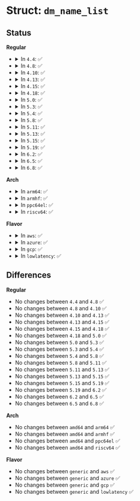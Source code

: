 # Struct: <code>dm_name_list</code>

## Status
<b>Regular</b>
<ul>
<li>
<details>
<summary>In <code>4.4</code>: ✅</summary>

```c
struct dm_name_list {
    __u64 dev;
    __u32 next;
    char name[0];
};
```
</details>
</li>
<li>
<details>
<summary>In <code>4.8</code>: ✅</summary>

```c
struct dm_name_list {
    __u64 dev;
    __u32 next;
    char name[0];
};
```
</details>
</li>
<li>
<details>
<summary>In <code>4.10</code>: ✅</summary>

```c
struct dm_name_list {
    __u64 dev;
    __u32 next;
    char name[0];
};
```
</details>
</li>
<li>
<details>
<summary>In <code>4.13</code>: ✅</summary>

```c
struct dm_name_list {
    __u64 dev;
    __u32 next;
    char name[0];
};
```
</details>
</li>
<li>
<details>
<summary>In <code>4.15</code>: ✅</summary>

```c
struct dm_name_list {
    __u64 dev;
    __u32 next;
    char name[0];
};
```
</details>
</li>
<li>
<details>
<summary>In <code>4.18</code>: ✅</summary>

```c
struct dm_name_list {
    __u64 dev;
    __u32 next;
    char name[0];
};
```
</details>
</li>
<li>
<details>
<summary>In <code>5.0</code>: ✅</summary>

```c
struct dm_name_list {
    __u64 dev;
    __u32 next;
    char name[0];
};
```
</details>
</li>
<li>
<details>
<summary>In <code>5.3</code>: ✅</summary>

```c
struct dm_name_list {
    __u64 dev;
    __u32 next;
    char name[0];
};
```
</details>
</li>
<li>
<details>
<summary>In <code>5.4</code>: ✅</summary>

```c
struct dm_name_list {
    __u64 dev;
    __u32 next;
    char name[0];
};
```
</details>
</li>
<li>
<details>
<summary>In <code>5.8</code>: ✅</summary>

```c
struct dm_name_list {
    __u64 dev;
    __u32 next;
    char name[0];
};
```
</details>
</li>
<li>
<details>
<summary>In <code>5.11</code>: ✅</summary>

```c
struct dm_name_list {
    __u64 dev;
    __u32 next;
    char name[0];
};
```
</details>
</li>
<li>
<details>
<summary>In <code>5.13</code>: ✅</summary>

```c
struct dm_name_list {
    __u64 dev;
    __u32 next;
    char name[0];
};
```
</details>
</li>
<li>
<details>
<summary>In <code>5.15</code>: ✅</summary>

```c
struct dm_name_list {
    __u64 dev;
    __u32 next;
    char name[0];
};
```
</details>
</li>
<li>
<details>
<summary>In <code>5.19</code>: ✅</summary>

```c
struct dm_name_list {
    __u64 dev;
    __u32 next;
    char name[0];
};
```
</details>
</li>
<li>
<details>
<summary>In <code>6.2</code>: ✅</summary>

```c
struct dm_name_list {
    __u64 dev;
    __u32 next;
    char name[0];
};
```
</details>
</li>
<li>
<details>
<summary>In <code>6.5</code>: ✅</summary>

```c
struct dm_name_list {
    __u64 dev;
    __u32 next;
    char name[0];
};
```
</details>
</li>
<li>
<details>
<summary>In <code>6.8</code>: ✅</summary>

```c
struct dm_name_list {
    __u64 dev;
    __u32 next;
    char name[0];
};
```
</details>
</li>
</ul>
<b>Arch</b>
<ul>
<li>
<details>
<summary>In <code>arm64</code>: ✅</summary>

```c
struct dm_name_list {
    __u64 dev;
    __u32 next;
    char name[0];
};
```
</details>
</li>
<li>
<details>
<summary>In <code>armhf</code>: ✅</summary>

```c
struct dm_name_list {
    __u64 dev;
    __u32 next;
    char name[0];
};
```
</details>
</li>
<li>
<details>
<summary>In <code>ppc64el</code>: ✅</summary>

```c
struct dm_name_list {
    __u64 dev;
    __u32 next;
    char name[0];
};
```
</details>
</li>
<li>
<details>
<summary>In <code>riscv64</code>: ✅</summary>

```c
struct dm_name_list {
    __u64 dev;
    __u32 next;
    char name[0];
};
```
</details>
</li>
</ul>
<b>Flavor</b>
<ul>
<li>
<details>
<summary>In <code>aws</code>: ✅</summary>

```c
struct dm_name_list {
    __u64 dev;
    __u32 next;
    char name[0];
};
```
</details>
</li>
<li>
<details>
<summary>In <code>azure</code>: ✅</summary>

```c
struct dm_name_list {
    __u64 dev;
    __u32 next;
    char name[0];
};
```
</details>
</li>
<li>
<details>
<summary>In <code>gcp</code>: ✅</summary>

```c
struct dm_name_list {
    __u64 dev;
    __u32 next;
    char name[0];
};
```
</details>
</li>
<li>
<details>
<summary>In <code>lowlatency</code>: ✅</summary>

```c
struct dm_name_list {
    __u64 dev;
    __u32 next;
    char name[0];
};
```
</details>
</li>
</ul>

## Differences
<b>Regular</b>
<ul>
<li>
No changes between <code>4.4</code> and <code>4.8</code> ✅
</li>
<li>
No changes between <code>4.8</code> and <code>4.10</code> ✅
</li>
<li>
No changes between <code>4.10</code> and <code>4.13</code> ✅
</li>
<li>
No changes between <code>4.13</code> and <code>4.15</code> ✅
</li>
<li>
No changes between <code>4.15</code> and <code>4.18</code> ✅
</li>
<li>
No changes between <code>4.18</code> and <code>5.0</code> ✅
</li>
<li>
No changes between <code>5.0</code> and <code>5.3</code> ✅
</li>
<li>
No changes between <code>5.3</code> and <code>5.4</code> ✅
</li>
<li>
No changes between <code>5.4</code> and <code>5.8</code> ✅
</li>
<li>
No changes between <code>5.8</code> and <code>5.11</code> ✅
</li>
<li>
No changes between <code>5.11</code> and <code>5.13</code> ✅
</li>
<li>
No changes between <code>5.13</code> and <code>5.15</code> ✅
</li>
<li>
No changes between <code>5.15</code> and <code>5.19</code> ✅
</li>
<li>
No changes between <code>5.19</code> and <code>6.2</code> ✅
</li>
<li>
No changes between <code>6.2</code> and <code>6.5</code> ✅
</li>
<li>
No changes between <code>6.5</code> and <code>6.8</code> ✅
</li>
</ul>
<b>Arch</b>
<ul>
<li>
No changes between <code>amd64</code> and <code>arm64</code> ✅
</li>
<li>
No changes between <code>amd64</code> and <code>armhf</code> ✅
</li>
<li>
No changes between <code>amd64</code> and <code>ppc64el</code> ✅
</li>
<li>
No changes between <code>amd64</code> and <code>riscv64</code> ✅
</li>
</ul>
<b>Flavor</b>
<ul>
<li>
No changes between <code>generic</code> and <code>aws</code> ✅
</li>
<li>
No changes between <code>generic</code> and <code>azure</code> ✅
</li>
<li>
No changes between <code>generic</code> and <code>gcp</code> ✅
</li>
<li>
No changes between <code>generic</code> and <code>lowlatency</code> ✅
</li>
</ul>
